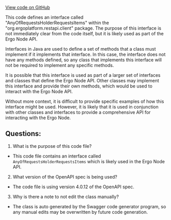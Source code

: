 [View code on GitHub](https://github.com/ergoplatform/ergo-appkit/java-client-generated/src/main/java/org/ergoplatform/restapi/client/AnyOfRequestsHolderRequestsItems.java)

This code defines an interface called "AnyOfRequestsHolderRequestsItems" within the "org.ergoplatform.restapi.client" package. The purpose of this interface is not immediately clear from the code itself, but it is likely used as part of the Ergo Node API. 

Interfaces in Java are used to define a set of methods that a class must implement if it implements that interface. In this case, the interface does not have any methods defined, so any class that implements this interface will not be required to implement any specific methods. 

It is possible that this interface is used as part of a larger set of interfaces and classes that define the Ergo Node API. Other classes may implement this interface and provide their own methods, which would be used to interact with the Ergo Node API. 

Without more context, it is difficult to provide specific examples of how this interface might be used. However, it is likely that it is used in conjunction with other classes and interfaces to provide a comprehensive API for interacting with the Ergo Node.
## Questions: 
 1. What is the purpose of this code file?
- This code file contains an interface called `AnyOfRequestsHolderRequestsItems` which is likely used in the Ergo Node API.

2. What version of the OpenAPI spec is being used?
- The code file is using version 4.0.12 of the OpenAPI spec.

3. Why is there a note to not edit the class manually?
- The class is auto generated by the Swagger code generator program, so any manual edits may be overwritten by future code generation.